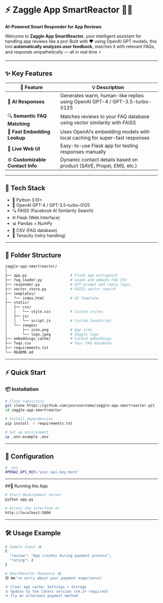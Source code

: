 # ⚡️ Zaggle App SmartReactor 🤖🔥  
**AI-Powered Smart Responder for App Reviews**

Welcome to **Zaggle App SmartReactor**, your intelligent assistant for handling app reviews like a pro! Built with ❤️ using OpenAI GPT models, this tool **automatically analyzes user feedback**, matches it with relevant FAQs, and responds empathetically — all in real time ⚡

---

## ✨ Key Features

| 🚀 Feature                         | 💡 Description                                                                 |
|----------------------------------|-------------------------------------------------------------------------------|
| 🤖 **AI Responses**              | Generates warm, human-like replies using OpenAI GPT-4 / GPT-3.5-turbo-0125   |
| 🔍 **Semantic FAQ Matching**     | Matches reviews to your FAQ database using vector similarity with FAISS      |
| 🧠 **Fast Embedding Lookup**     | Uses OpenAI’s embedding models with local caching for super-fast responses   |
| 🧪 **Live Web UI**               | Easy-to-use Flask app for testing responses manually                         |
| ⚙️ **Customizable Contact Info** | Dynamic contact details based on product (SAVE, Propel, EMS, etc.)           |

---

## 🧰 Tech Stack

- 🐍 Python 3.10+
- 🧠 OpenAI GPT-4 / GPT-3.5-turbo-0125
- 🔍 FAISS (Facebook AI Similarity Search)
- 🌐 Flask (Web Interface)
- 📊 Pandas + NumPy
- 📁 CSV (FAQ database)
- 🔁 Tenacity (retry handling)

---

## 📁 Folder Structure

```bash
zaggle-app-smartreactor/
│
├── app.py                    # Flask app entrypoint
├── faq_loader.py             # Loads and embeds FAQ CSV
├── responder.py              # GPT prompt and reply logic
├── vector_store.py           # FAISS vector search
├── templates/
│   └── index.html            # UI Template
├── static/
│   ├── css/
│   │   └── style.css         # Custom styles
│   ├── js/
│   │   └── script.js         # Custom JavaScript
│   └── images/
│       ├── icon.png          # App icon
│       └── logo.jpeg         # Zaggle logo
├── embeddings_cache/         # Cached embeddings
├── faqs.csv                  # Your FAQ database
├── requirements.txt
└── README.md
```
---

## ⚡ Quick Start

### 📦 Installation
```bash
# Clone repository
git clone https://github.com/yourusername/zaggle-app-smartreactor.git
cd zaggle-app-smartreactor

# Install dependencies
pip install -r requirements.txt

# Set up environment
cp .env.example .env
```

---

## 🔧 Configuration
```bash
# .env
OPENAI_API_KEY="your-api-key-here"
```

---

##🚦 Running the App
```bash
# Start development server
python app.py

# Access the interface at
http://localhost:5000
```

---

## 🛠️ Usage Example
```bash
# Sample Input 📥
{
  "review": "App crashes during payment process",
  "rating": 2
}

# SmartReactor Response 📤
😟 We're sorry about your payment experience!

① Clear app cache: Settings > Storage
② Update to the latest version (v4.2+ required)
③ Try an alternate payment method
```


